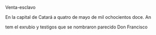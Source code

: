 Venta-esclavo

En la capital de Catará a quatro de mayo de mil ochocientos doce. An

tem el exrubio y testigos que se nombraron parecido Don Francisco
